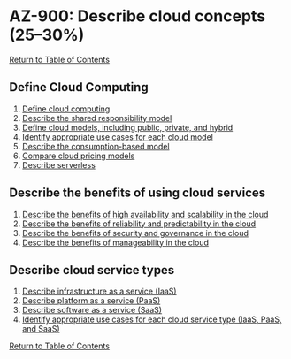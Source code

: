 # AZ-900: Describe cloud concepts (25–30%)

[Return to Table of Contents](../README.md)

## Define Cloud Computing

1. [Define cloud computing](10-Define-cloud-computing.md)
1. [Describe the shared responsibility model]()
1. [Define cloud models, including public, private, and hybrid]()
1. [Identify appropriate use cases for each cloud model]()
1. [Describe the consumption-based model]()
1. [Compare cloud pricing models]()
1. [Describe serverless]()

## Describe the benefits of using cloud services

1. [Describe the benefits of high availability and scalability in the cloud]()
1. [Describe the benefits of reliability and predictability in the cloud]()
1. [Describe the benefits of security and governance in the cloud]()
1. [Describe the benefits of manageability in the cloud]()

## Describe cloud service types

1. [Describe infrastructure as a service (IaaS)]()
1. [Describe platform as a service (PaaS)]()
1. [Describe software as a service (SaaS)]()
1. [Identify appropriate use cases for each cloud service type (IaaS, PaaS, and SaaS)]()

[Return to Table of Contents](../README.md)